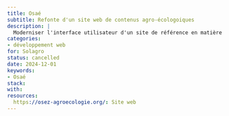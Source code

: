 ```yaml
---
title: Osaé
subtitle: Refonte d'un site web de contenus agro-écologoiques
description: |
  Moderniser l'interface utilisateur d'un site de référence en matière d'agro-écologie.
categories:
- développement web
for: Solagro
status: cancelled
date: 2024-12-01
keywords:
- Osaé
stack:
with:
resources:
  https://osez-agroecologie.org/: Site web
---
```


